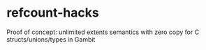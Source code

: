 refcount-hacks
==============

Proof of concept: unlimited extents semantics with zero copy for C structs/unions/types in Gambit
